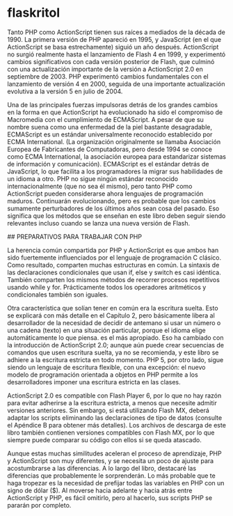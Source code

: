 # flaskritol

Tanto PHP como ActionScript tienen sus raíces a mediados de la década de 1990. La primera versión de PHP apareció en 1995, y JavaScript (en el que ActionScript se basa estrechamente) siguió un año después. ActionScript no surgió realmente hasta el lanzamiento de Flash 4 en 1999, y experimentó cambios significativos con cada versión posterior de Flash, que culminó con una actualización importante de la versión a ActionScript 2.0 en septiembre de 2003. PHP experimentó cambios fundamentales con el lanzamiento de versión 4 en 2000, seguida de una importante actualización evolutiva a la versión 5 en julio de 2004.

Una de las principales fuerzas impulsoras detrás de los grandes cambios en la forma en que ActionScript ha evolucionado ha sido el compromiso de Macromedia con el cumplimiento de ECMAScript. A pesar de que su nombre suena como una enfermedad de la piel bastante desagradable, ECMAScript es un estándar universalmente reconocido establecido por ECMA International. (La organización originalmente se llamaba Asociación Europea de Fabricantes de Computadoras, pero desde 1994 se conoce como ECMA International, la asociación europea para estandarizar sistemas de información y comunicación). ECMAScript es el estándar detrás de JavaScript, lo que facilita a los programadores la migrar sus habilidades de un idioma a otro. PHP no sigue ningún estándar reconocido internacionalmente (que no sea él mismo), pero tanto PHP como ActionScript pueden considerarse ahora lenguajes de programación maduros. Continuarán evolucionando, pero es probable que los cambios sumamente perturbadores de los últimos años sean cosa del pasado. Eso significa que los métodos que se enseñan en este libro deben seguir siendo relevantes incluso cuando se lanza una nueva versión de Flash.

## PREPARATIVOS PARA TRABAJAR CON PHP

La herencia común compartida por PHP y ActionScript es que ambos han sido fuertemente influenciados por el lenguaje de programación C clásico. Como resultado, comparten muchas estructuras en común. La sintaxis de las declaraciones condicionales que usan if, else y switch es casi idéntica. También comparten los mismos métodos de recorrer procesos repetitivos usando while y for. Prácticamente todos los operadores aritméticos y condicionales también son iguales.

Otra característica que solían tener en común era la escritura suelta. Esto se explicará con más detalle en el Capítulo 2, pero básicamente libera al desarrollador de la necesidad de decidir de antemano si usar un número o una cadena (texto) en una situación particular, porque el idioma elige automáticamente lo que piensa. es el más apropiado. Eso ha cambiado con la introducción de ActionScript 2.0; aunque aún puede crear secuencias de comandos que usen escritura suelta, ya no se recomienda, y este libro se adhiere a la escritura estricta en todo momento. PHP 5, por otro lado, sigue siendo un lenguaje de escritura flexible, con una excepción: el nuevo modelo de programación orientada a objetos en PHP permite a los desarrolladores imponer una escritura estricta en las clases.

ActionScript 2.0 es compatible con Flash Player 6, por lo que no hay razón para evitar adherirse a la escritura estricta, a menos que necesite admitir versiones anteriores. Sin embargo, si está utilizando Flash MX, deberá adaptar los scripts eliminando las declaraciones de tipo de datos (consulte el Apéndice B para obtener más detalles). Los archivos de descarga de este libro también contienen versiones compatibles con Flash MX, por lo que siempre puede comparar su código con ellos si se queda atascado.

Aunque estas muchas similitudes aceleran el proceso de aprendizaje, PHP y ActionScript son muy diferentes, y se necesita un poco de ajuste para acostumbrarse a las diferencias. A lo largo del libro, destacaré las diferencias que probablemente le sorprenderán. Lo más probable que te haga tropezar es la necesidad de prefijar todas las variables en PHP con un signo de dólar ($). Al moverse hacia adelante y hacia atrás entre ActionScript y PHP, es fácil omitirlo, pero al hacerlo, sus scripts PHP se pararán por completo. 
